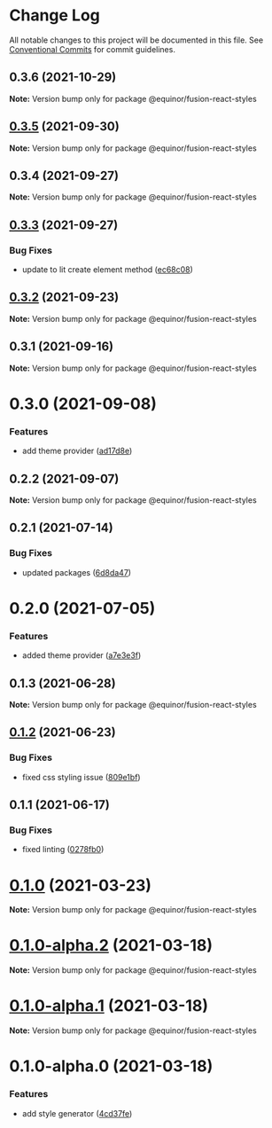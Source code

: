 # Change Log

All notable changes to this project will be documented in this file.
See [Conventional Commits](https://conventionalcommits.org) for commit guidelines.

## 0.3.6 (2021-10-29)

**Note:** Version bump only for package @equinor/fusion-react-styles





## [0.3.5](https://github.com/equinor/fusion-react-components/compare/@equinor/fusion-react-styles@0.3.4...@equinor/fusion-react-styles@0.3.5) (2021-09-30)

**Note:** Version bump only for package @equinor/fusion-react-styles





## 0.3.4 (2021-09-27)

**Note:** Version bump only for package @equinor/fusion-react-styles





## [0.3.3](https://github.com/equinor/fusion-react-components/compare/@equinor/fusion-react-styles@0.3.2...@equinor/fusion-react-styles@0.3.3) (2021-09-27)


### Bug Fixes

* update to lit create element method ([ec68c08](https://github.com/equinor/fusion-react-components/commit/ec68c08d5cbcba43a1b8ca064cccc73662f17421))





## [0.3.2](https://github.com/equinor/fusion-react-components/compare/@equinor/fusion-react-styles@0.3.1...@equinor/fusion-react-styles@0.3.2) (2021-09-23)

**Note:** Version bump only for package @equinor/fusion-react-styles





## 0.3.1 (2021-09-16)

**Note:** Version bump only for package @equinor/fusion-react-styles





# 0.3.0 (2021-09-08)


### Features

* add theme provider ([ad17d8e](https://github.com/equinor/fusion-react-components/commit/ad17d8e4938ae0057e53fe64edbe084406f28c5f))





## 0.2.2 (2021-09-07)

**Note:** Version bump only for package @equinor/fusion-react-styles





## 0.2.1 (2021-07-14)


### Bug Fixes

* updated packages ([6d8da47](https://github.com/equinor/fusion-react-components/commit/6d8da478103a94b34a3e0a3d107633f77ef4e7aa))





# 0.2.0 (2021-07-05)


### Features

* added theme provider ([a7e3e3f](https://github.com/equinor/fusion-react-components/commit/a7e3e3f0657ce4d5659bb387ca71d823242df20f))





## 0.1.3 (2021-06-28)

**Note:** Version bump only for package @equinor/fusion-react-styles





## [0.1.2](https://github.com/equinor/fusion-react-components/compare/@equinor/fusion-react-styles@0.1.1...@equinor/fusion-react-styles@0.1.2) (2021-06-23)


### Bug Fixes

* fixed css styling issue ([809e1bf](https://github.com/equinor/fusion-react-components/commit/809e1bfaac0a99d0bda3b32d49d51e2043428171))





## 0.1.1 (2021-06-17)


### Bug Fixes

* fixed linting ([0278fb0](https://github.com/equinor/fusion-react-components/commit/0278fb00da66f4cf6be855fc66eaa06074806465))





# [0.1.0](https://github.com/equinor/fusion-react-components/compare/@equinor/fusion-react-styles@0.1.0-alpha.2...@equinor/fusion-react-styles@0.1.0) (2021-03-23)

**Note:** Version bump only for package @equinor/fusion-react-styles





# [0.1.0-alpha.2](https://github.com/equinor/fusion-react-components/compare/@equinor/fusion-react-styles@0.1.0-alpha.1...@equinor/fusion-react-styles@0.1.0-alpha.2) (2021-03-18)

**Note:** Version bump only for package @equinor/fusion-react-styles





# [0.1.0-alpha.1](https://github.com/equinor/fusion-react-components/compare/@equinor/fusion-react-styles@0.1.0-alpha.0...@equinor/fusion-react-styles@0.1.0-alpha.1) (2021-03-18)

**Note:** Version bump only for package @equinor/fusion-react-styles





# 0.1.0-alpha.0 (2021-03-18)


### Features

* add style generator ([4cd37fe](https://github.com/equinor/fusion-react-components/commit/4cd37fe2f87ed90bd46f7a72921e6a2b4c5ea3a0))

